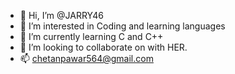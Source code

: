 - 👋 Hi, I’m @JARRY46
- 👀 I’m interested in Coding and learning languages 
- 🌱 I’m currently learning C and C++
- 💞️ I’m looking to collaborate on with HER.
- 📫 chetanpawar564@gmail.com

<!---
JARRY46/JARRY46 is a ✨ special ✨ repository because its `README.md` (this file) appears on your GitHub profile.
You can click the Preview link to take a look at your changes.
--->
